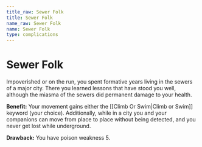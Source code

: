 ```yaml
---
title_raw: Sewer Folk
title: Sewer Folk
name_raw: Sewer Folk
name: Sewer Folk
type: complications
---
```


# Sewer Folk

Impoverished or on the run, you spent formative years living in the sewers of a major city. There you learned lessons that have stood you well, although the miasma of the sewers did permanent damage to your health.

**Benefit:** Your movement gains either the [[Climb Or Swim|Climb or Swim]] keyword (your choice). Additionally, while in a city you and your companions can move from place to place without being detected, and you never get lost while underground.

**Drawback:** You have poison weakness 5.

